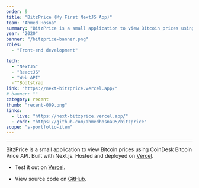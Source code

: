 ```yaml
---
order: 9
title: "BitzPrice (My First NextJS App)"
team: "Ahmed Hosna"
summary: "BitzPrice is a small application to view Bitcoin prices using CoinDesk Bitcoin Price API. Built with Next.js"
year: "2020"
banner: "/bitzprice-banner.png"
roles:
  - "Front-end development"

tech:
  - "NextJS"
  - "ReactJS"
  - "Web API"
  -""Bootstrap
link: "https://next-bitzprice.vercel.app/"
# banner: ""
category: recent
thumb: "recent-009.png"
links:
  - live: "https://next-bitzprice.vercel.app/"
  - code: "https://github.com/ahmedhosna95/bitzprice"
scope: "s-portfolio-item"
---
```

<hr class="u-line-divider"/>

BitzPrice is a small application to view Bitcoin prices using CoinDesk Bitcoin Price API. Built with Next.js. Hosted and deployed on [Vercel](https://next-bitzprice.vercel.app/).

- Test it out on [Vercel](https://next-bitzprice.vercel.app/).

- View source code on [GitHub](https://github.com/ahmedhosna95/bitzprice).

